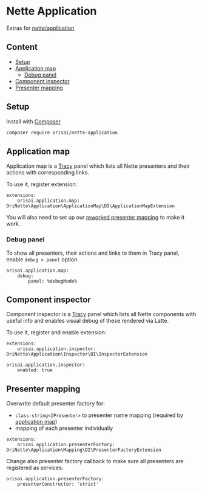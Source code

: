 # Nette Application

Extras for [nette/application](https://github.com/nette/application/)

## Content

- [Setup](#setup)
- [Application map](#application-map)
  - [Debug panel](#debug-panel)
- [Component inspector](#component-inspector)
- [Presenter mapping](#presenter-mapping)

## Setup

Install with [Composer](https://getcomposer.org)

```sh
composer require orisai/nette-application
```

## Application map

Application map is a [Tracy](https://github.com/nette/tracy/) panel which lists all Nette presenters and their actions
with corresponding links.

To use it, register extension:

```neon
extensions:
	orisai.application.map: OriNette\Application\ApplicationMap\DI\ApplicationMapExtension
```

You will also need to set up our [reworked presenter mapping](#presenter-mapping) to make it work.

### Debug panel

To show all presenters, their actions and links to them in Tracy panel, enable `debug > panel` option.

```neon
orisai.application.map:
	debug:
		panel: %debugMode%
```

## Component inspector

Component inspector is a [Tracy](https://github.com/nette/tracy/) panel which lists all Nette components with useful
info and enables visual debug of these rendered via Latte.

To use it, register and enable extension:

```neon
extensions:
	orisai.application.inspector: OriNette\Application\Inspector\DI\InspectorExtension

orisai.application.inspector:
	enabled: true
```

## Presenter mapping

Overwrite default presenter factory for:

- `class-string<IPresenter>` to presenter name mapping (required by [application map](#application-map))
- mapping of each presenter individually

```neon
extensions:
	orisai.application.presenterFactory: OriNette\Application\Mapping\DI\PresenterFactoryExtension
```

Change also presenter factory callback to make sure all presenters are registered as services:

```neon
orisai.application.presenterFactory:
	presenterConstructor: 'strict'
```
